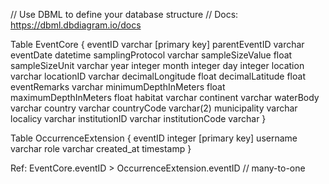 // Use DBML to define your database structure
// Docs: https://dbml.dbdiagram.io/docs

Table EventCore {
    eventID varchar [primary key]
    parentEventID varchar
    eventDate datetime
    samplingProtocol varchar
    sampleSizeValue float
    sampleSizeUnit varchar
    year integer
    month integer
    day integer
    location varchar
    locationID varchar
    decimalLongitude float
    decimalLatitude float
    eventRemarks varchar
    minimumDepthInMeters float
    maximumDepthInMeters float
    habitat varchar
    continent varchar
    waterBody varchar
    country varchar
    countryCode varchar(2)
    municipality varchar
    localicy varchar
    institutionID varchar
    institutionCode varchar 
  }
  
  Table OccurrenceExtension {
    eventID integer [primary key]
    username varchar
    role varchar
    created_at timestamp
  }
  
 
  
  Ref: EventCore.eventID > OccurrenceExtension.eventID // many-to-one
  
    